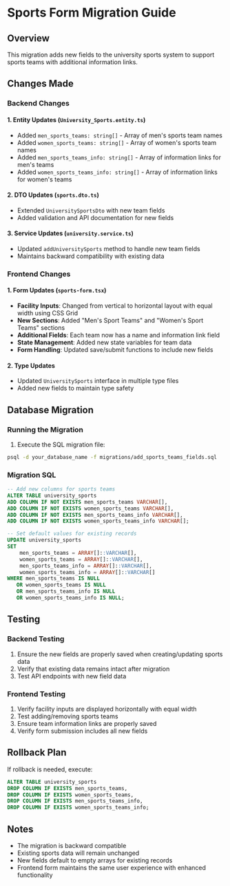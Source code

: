 # Sports Form Migration Guide

## Overview
This migration adds new fields to the university sports system to support sports teams with additional information links.

## Changes Made

### Backend Changes

#### 1. Entity Updates (`University_Sports.entity.ts`)
- Added `men_sports_teams: string[]` - Array of men's sports team names
- Added `women_sports_teams: string[]` - Array of women's sports team names  
- Added `men_sports_teams_info: string[]` - Array of information links for men's teams
- Added `women_sports_teams_info: string[]` - Array of information links for women's teams

#### 2. DTO Updates (`sports.dto.ts`)
- Extended `UniversitySportsDto` with new team fields
- Added validation and API documentation for new fields

#### 3. Service Updates (`university.service.ts`)
- Updated `addUniversitySports` method to handle new team fields
- Maintains backward compatibility with existing data

### Frontend Changes

#### 1. Form Updates (`sports-form.tsx`)
- **Facility Inputs**: Changed from vertical to horizontal layout with equal width using CSS Grid
- **New Sections**: Added "Men's Sport Teams" and "Women's Sport Teams" sections
- **Additional Fields**: Each team now has a name and information link field
- **State Management**: Added new state variables for team data
- **Form Handling**: Updated save/submit functions to include new fields

#### 2. Type Updates
- Updated `UniversitySports` interface in multiple type files
- Added new fields to maintain type safety

## Database Migration

### Running the Migration
1. Execute the SQL migration file:
```bash
psql -d your_database_name -f migrations/add_sports_teams_fields.sql
```

### Migration SQL
```sql
-- Add new columns for sports teams
ALTER TABLE university_sports 
ADD COLUMN IF NOT EXISTS men_sports_teams VARCHAR[],
ADD COLUMN IF NOT EXISTS women_sports_teams VARCHAR[],
ADD COLUMN IF NOT EXISTS men_sports_teams_info VARCHAR[],
ADD COLUMN IF NOT EXISTS women_sports_teams_info VARCHAR[];

-- Set default values for existing records
UPDATE university_sports 
SET 
    men_sports_teams = ARRAY[]::VARCHAR[],
    women_sports_teams = ARRAY[]::VARCHAR[],
    men_sports_teams_info = ARRAY[]::VARCHAR[],
    women_sports_teams_info = ARRAY[]::VARCHAR[]
WHERE men_sports_teams IS NULL 
   OR women_sports_teams IS NULL 
   OR men_sports_teams_info IS NULL 
   OR women_sports_teams_info IS NULL;
```

## Testing

### Backend Testing
1. Ensure the new fields are properly saved when creating/updating sports data
2. Verify that existing data remains intact after migration
3. Test API endpoints with new field data

### Frontend Testing
1. Verify facility inputs are displayed horizontally with equal width
2. Test adding/removing sports teams
3. Ensure team information links are properly saved
4. Verify form submission includes all new fields

## Rollback Plan

If rollback is needed, execute:
```sql
ALTER TABLE university_sports 
DROP COLUMN IF EXISTS men_sports_teams,
DROP COLUMN IF EXISTS women_sports_teams,
DROP COLUMN IF EXISTS men_sports_teams_info,
DROP COLUMN IF EXISTS women_sports_teams_info;
```

## Notes
- The migration is backward compatible
- Existing sports data will remain unchanged
- New fields default to empty arrays for existing records
- Frontend form maintains the same user experience with enhanced functionality
